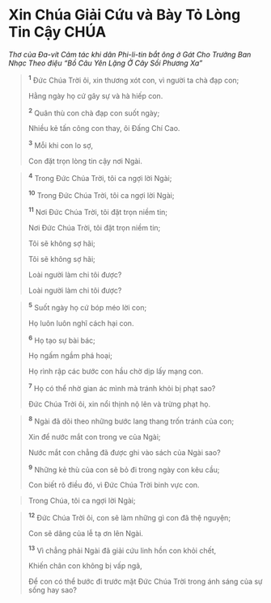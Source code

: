 # Xin Chúa Giải Cứu và Bày Tỏ Lòng Tin Cậy CHÚA
*Thơ của Ða-vít Cảm tác khi dân Phi-li-tin bắt ông ở Gát Cho Trưởng Ban Nhạc Theo điệu “Bồ Câu Yên Lặng Ở Cây Sồi Phương Xa”*

> <sup><b>1</b></sup> Ðức Chúa Trời ôi, xin thương xót con, vì người ta chà đạp con;
> 
> Hằng ngày họ cứ gây sự và hà hiếp con.
> 
> <sup><b>2</b></sup> Quân thù con chà đạp con suốt ngày;
> 
> Nhiều kẻ tấn công con thay, ôi Ðấng Chí Cao.
> 
> <sup><b>3</b></sup> Mỗi khi con lo sợ,
> 
> Con đặt trọn lòng tin cậy nơi Ngài.
>


> <sup><b>4</b></sup> Trong Ðức Chúa Trời, tôi ca ngợi lời Ngài;
> 
> <sup><b>10</b></sup> Trong Ðức Chúa Trời, tôi ca ngợi lời Ngài;
> 
> <sup><b>11</b></sup> Nơi Ðức Chúa Trời, tôi đặt trọn niềm tin;
> 
> Nơi Ðức Chúa Trời, tôi đặt trọn niềm tin;
> 
> Tôi sẽ không sợ hãi;
> 
> Tôi sẽ không sợ hãi;
> 
> Loài người làm chi tôi được?
> 
> Loài người làm chi tôi được?
>


> <sup><b>5</b></sup> Suốt ngày họ cứ bóp méo lời con;
> 
> Họ luôn luôn nghĩ cách hại con.
> 
> <sup><b>6</b></sup> Họ tạo sự bài bác;
> 
> Họ ngấm ngầm phá hoại;
> 
> Họ rình rập các bước con hầu chờ dịp lấy mạng con.
> 
> <sup><b>7</b></sup> Họ có thể nhờ gian ác mình mà tránh khỏi bị phạt sao?
> 
> Ðức Chúa Trời ôi, xin nổi thịnh nộ lên và trừng phạt họ.
>


> <sup><b>8</b></sup> Ngài đã dõi theo những bước lang thang trốn tránh của con;
> 
> Xin để nước mắt con trong ve của Ngài;
> 
> Nước mắt con chẳng đã được ghi vào sách của Ngài sao?
> 
> <sup><b>9</b></sup> Những kẻ thù của con sẽ bỏ đi trong ngày con kêu cầu;
> 
> Con biết rõ điều đó, vì Ðức Chúa Trời binh vực con.
>


> Trong Chúa, tôi ca ngợi lời Ngài;
>


> <sup><b>12</b></sup> Ðức Chúa Trời ôi, con sẽ làm những gì con đã thệ nguyện;
> 
> Con sẽ dâng của lễ tạ ơn lên Ngài.
> 
> <sup><b>13</b></sup> Vì chẳng phải Ngài đã giải cứu linh hồn con khỏi chết,
> 
> Khiến chân con không bị vấp ngã,
> 
> Ðể con có thể bước đi trước mặt Ðức Chúa Trời trong ánh sáng của sự sống hay sao?
>

